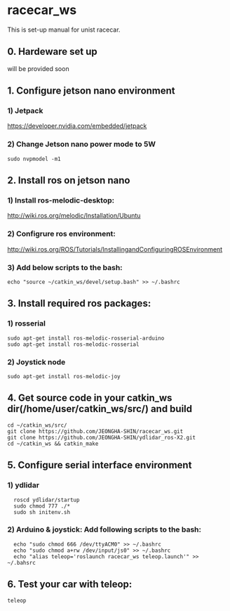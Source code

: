 # racecar_ws
This is set-up manual for unist racecar.  

## 0. Hardeware set up
   will be provided soon

## 1. Configure jetson nano environment
### 1) Jetpack
  <https://developer.nvidia.com/embedded/jetpack>
### 2) Change Jetson nano power mode to 5W
    sudo nvpmodel -m1

## 2. Install ros on jetson nano
### 1) Install ros-melodic-desktop:
 <http://wiki.ros.org/melodic/Installation/Ubuntu>

### 2) Configrure ros environment:  
  <http://wiki.ros.org/ROS/Tutorials/InstallingandConfiguringROSEnvironment>

### 3) Add below scripts to the bash:
    echo "source ~/catkin_ws/devel/setup.bash" >> ~/.bashrc


## 3. Install required ros packages:
### 1) rosserial
    sudo apt-get install ros-melodic-rosserial-arduino
    sudo apt-get install ros-melodic-rosserial
### 2) Joystick node
    sudo apt-get install ros-melodic-joy


## 4. Get source code in your catkin_ws dir(/home/user/catkin_ws/src/) and build
    cd ~/catkin_ws/src/
    git clone https://github.com/JEONGHA-SHIN/racecar_ws.git
    git clone https://github.com/JEONGHA-SHIN/ydlidar_ros-X2.git
    cd ~/catkin_ws && catkin_make


## 5. Configure serial interface environment
### 1) ydlidar
      roscd ydlidar/startup
      sudo chmod 777 ./*
      sudo sh initenv.sh
### 2) Arduino & joystick: Add following scripts to the bash:
      echo "sudo chmod 666 /dev/ttyACM0" >> ~/.bashrc
      echo "sudo chmod a+rw /dev/input/js0" >> ~/.bashrc
      echo "alias teleop='roslaunch racecar_ws teleop.launch'" >> ~/.bahsrc
      
## 6. Test your car with teleop:
    teleop
      
    
    
    
    
      

      
      
